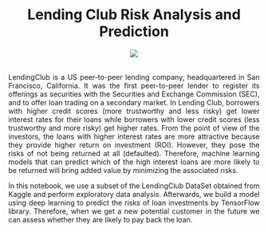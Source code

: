 <div align="center">
  
# Lending Club Risk Analysis and Prediction
</div>


<div align="center">
<img src="https://user-images.githubusercontent.com/69224996/96539775-bea37880-1250-11eb-8211-b30efc64045f.jpg" >
</div>

<br />

<div align="justify">

LendingClub is a US peer-to-peer lending company, headquartered in San Francisco, California. It was the first peer-to-peer lender to register its offerings as securities with the Securities and Exchange Commission (SEC), and to offer loan trading on a secondary market. In Lending Club, borrowers with higher credit scores (more trustworthy and less risky) get lower interest rates for their loans while borrowers with lower credit scores (less trustworthy and more risky) get higher rates. From the point of view of the investors, the loans with higher interest rates are more attractive because they provide higher return on investment (ROI). However, they pose the risks of not being returned at all (defaulted). Therefore, machine learning models that can predict which of the high interest loans are more likely to be returned will bring added value by minimizing the associated risks.

In this notebook, we use a subset of the LendingClub DataSet obtained from Kaggle and perform exploratory data analysis. 
Afterwards, we build a model using deep learning to predict the risks of loan investments by TensorFlow library. Therefore, when we get a new potential customer in the future we can assess whether they are likely to pay back the loan.

</div>
